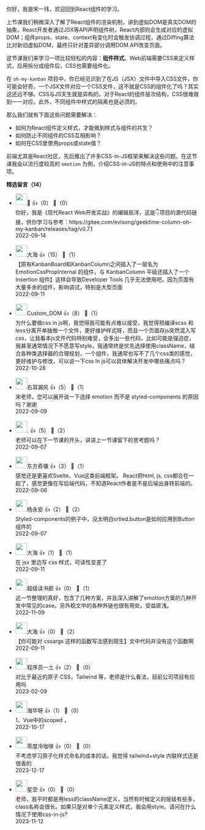 你好，我是宋一玮，欢迎回到React组件的学习。

上节课我们稍微深入了解了React组件的渲染机制，讲到虚拟DOM是真实DOM的抽象，React开发者通过JSX等API声明组件树，React内部则会生成对应的虚拟DOM；组件props、state、context有变化时会触发协调过程，通过Diffing算法比对新旧虚拟DOM，最终只针对差异部分调用DOM API改变页面。

这节课我们来学习一项比较轻松的内容：**组件样式**。Web前端需要CSS来定义样式，应用拆分成组件后，CSS也需要组件化。

在 `oh-my-kanban` 项目中，你已经见识到了在JS（JSX）文件中导入CSS文件，你可能会好奇，一个JSX文件对应一个CSS文件，这不就是CSS的组件化了吗？其实这还远不够。CSS与JS天生就是异构的，对于React的组件层次结构，CSS很难做到一一对应。此外，不同组件中样式的隔离也是必须的。

那么我们就有下面这些问题需要解决：

- 如何为React组件定义样式，才能做到样式与组件的共生？
- 如何防止不同组件的CSS互相影响？
- 如何在CSS里使用props或state值？

前端尤其是React社区，先后推出了许多CSS-in-JS框架来解决这些问题。在这节课我会以流行度较高的 `emotion` 为例，介绍CSS-in-JS的特点和使用中的注意事项。
<div><strong>精选留言（14）</strong></div><ul>
<li><img src="https://static001.geekbang.org/account/avatar/00/21/69/79/b4132042.jpg" width="30px"><span>🐑</span> 👍（0） 💬（0）<div>你好，我是《现代React Web开发实战》的编辑辰洋，这是👇项目的源代码链接，供你学习与参考：https:&#47;&#47;gitee.com&#47;evisong&#47;geektime-column-oh-my-kanban&#47;releases&#47;tag&#47;v0.7.1</div>2022-09-14</li><br/><li><img src="https://static001.geekbang.org/account/avatar/00/0f/47/e6/67b0b711.jpg" width="30px"><span>大海</span> 👍（15） 💬（1）<div>【原有KanbanBoard和KanbanColumn之间插入了一层名为 EmotionCssPropInternal 的组件，与 KanbanColumn 平级还插入了一个 Insertion 组件】这样会导致Developer Tools 几乎无法使用吧。因为页面有大量多余的组件，影响调试，特别是大型页面</div>2022-09-11</li><br/><li><img src="https://static001.geekbang.org/account/avatar/00/16/8d/96/c09eedfc.jpg" width="30px"><span>Custom_DOM</span> 👍（8） 💬（1）<div>为什么要做css in js啊，我觉得我可能有点难以接受，我觉得预编译scss 和less分离开单独做一个文件，更好维护样式呀，而且一个页面存js突然混入写css，让我看本js文件代码特别难受，会多出一些代码，比如可能是强迫症，我甚至通常情况下不愿意写style，我通常终是优先选择使用className，结合各种类选择器的合理规划，一个组件，我通常也写不了几个css类的感觉，更好维护与修改，可以说一下css In js可以具体解决开发中哪些痛点吗？</div>2022-10-28</li><br/><li><img src="https://static001.geekbang.org/account/avatar/00/0f/54/b3/1a317ab0.jpg" width="30px"><span>右耳漏风</span> 👍（5） 💬（1）<div>宋老师，您可以展开说一下选择 emotion 而不是 styled-components 的原因吗？谢谢</div>2022-09-09</li><br/><li><img src="https://static001.geekbang.org/account/avatar/00/2a/fa/90/cfba2d42.jpg" width="30px"><span>.</span> 👍（5） 💬（2）<div>老师可以在下一节课的开头，讲讲上一节课留下的思考题吗？</div>2022-09-07</li><br/><li><img src="https://static001.geekbang.org/account/avatar/00/14/ac/62/37912d51.jpg" width="30px"><span>东方奇骥</span> 👍（3） 💬（1）<div>感觉还是更喜欢Svelte、Vue这类前端框架。 React把html, js, css都合在一起了，感觉更像在写后端代码，不知道React作者是不是后端出身转前端的。</div>2022-09-06</li><br/><li><img src="https://static001.geekbang.org/account/avatar/00/12/96/87/bbdeb4ee.jpg" width="30px"><span>杨永安</span> 👍（2） 💬（2）<div>Styled-components的例子中，没太明白srtled.button是如何应用到Button组件的</div>2022-09-07</li><br/><li><img src="https://static001.geekbang.org/account/avatar/00/0f/47/e6/67b0b711.jpg" width="30px"><span>大海</span> 👍（1） 💬（1）<div>在 jsx 里边写 css 样式，可读性变差了</div>2022-09-11</li><br/><li><img src="https://static001.geekbang.org/account/avatar/00/15/14/e2/e7e13e39.jpg" width="30px"><span>超级读书郎</span> 👍（0） 💬（1）<div>这一节整理的真好，包含了几种方案，并且深入讲解了emotion方案的几种开发中常见的case。另外稳文中的各种外链也很有用处。受益匪浅。</div>2022-11-09</li><br/><li><img src="https://static001.geekbang.org/account/avatar/00/0f/47/e6/67b0b711.jpg" width="30px"><span>大海</span> 👍（0） 💬（2）<div>【你可能对 cssargs 这样的函数写法感到陌生】文中代码并没有这个函数啊</div>2022-09-11</li><br/><li><img src="https://static001.geekbang.org/account/avatar/00/30/dd/a6/4d0c9ee6.jpg" width="30px"><span>程序员一土</span> 👍（2） 💬（0）<div>对比于最近的原子 CSS，Tailwind 等，老师是什么看法，目前公司项目有应用吗</div>2023-02-09</li><br/><li><img src="https://static001.geekbang.org/account/avatar/00/15/b9/d8/92c2b3ab.jpg" width="30px"><span>海华呀</span> 👍（1） 💬（0）<div>1、Vue中的scoped ，</div>2022-10-17</li><br/><li><img src="https://static001.geekbang.org/account/avatar/00/1a/ee/e5/c38dddf1.jpg" width="30px"><span>零度冷咖啡</span> 👍（0） 💬（0）<div>不考虑学习原子化样式命名的成本的话，我觉得 tailwind+style 内联样式还是很香的</div>2023-12-17</li><br/><li><img src="https://static001.geekbang.org/account/avatar/00/1b/32/0e/5024c2dd.jpg" width="30px"><span>星空</span> 👍（0） 💬（0）<div>老师，我平时都是用less的className定义，当然有时候定义的层级有些多，class名称会很长。如果只是对单个元素定义样式，我会用style。请问在什么情况下使用css-in-js?</div>2023-11-12</li><br/>
</ul>